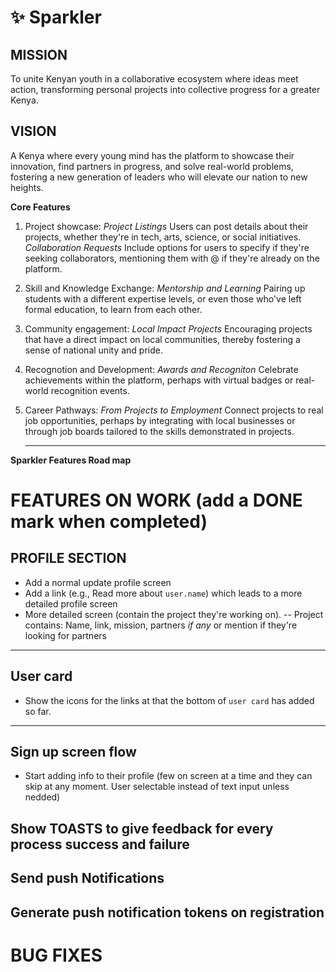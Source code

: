 # ✨ Sparkler

## MISSION

To unite Kenyan youth in a collaborative ecosystem where ideas meet action, transforming personal projects into collective progress for a greater Kenya.

## VISION

A Kenya where every young mind has the platform to showcase their innovation, find partners in progress, and solve real-world problems, fostering a new generation of leaders who will elevate our nation to new heights.

**Core Features**

1. Project showcase:
   _Project Listings_ Users can post details about their projects, whether they're in tech, arts, science, or social initiatives.
   _Collaboration Requests_ Include options for users to specify if they're seeking collaborators, mentioning them with @ if they're already on the platform.

2. Skill and Knowledge Exchange:
   _Mentorship and Learning_ Pairing up students with a different expertise levels, or even those who've left formal education, to learn from each other.

3. Community engagement:
   _Local Impact Projects_ Encouraging projects that have a direct impact on local communities, thereby fostering a sense of national unity and pride.

4. Recognotion and Development:
   _Awards and Recogniton_ Celebrate achievements within the platform, perhaps with virtual badges or real-world recognition events.

5. Career Pathways:
   _From Projects to Employment_ Connect projects to real job opportunities, perhaps by integrating with local businesses or through job boards tailored to the skills demonstrated in projects.

   ***

**Sparkler Features Road map**

# FEATURES ON WORK (add a DONE mark when completed)

## **PROFILE SECTION**

- Add a normal update profile screen
- Add a link (e.g., Read more about `user.name`) which leads to a more detailed profile screen
- More detailed screen (contain the project they're working on).
  -- Project contains: Name, link, mission, partners _if any_ or mention if they're looking for partners

---

## User card

- Show the icons for the links at that the bottom of `user card` has added so far.

---

## Sign up screen flow

- Start adding info to their profile (few on screen at a time and they can skip at any moment. User selectable instead of text input unless nedded)

## Show TOASTS to give feedback for every process success and failure

## Send push Notifications

## Generate push notification tokens on registration

# BUG FIXES
